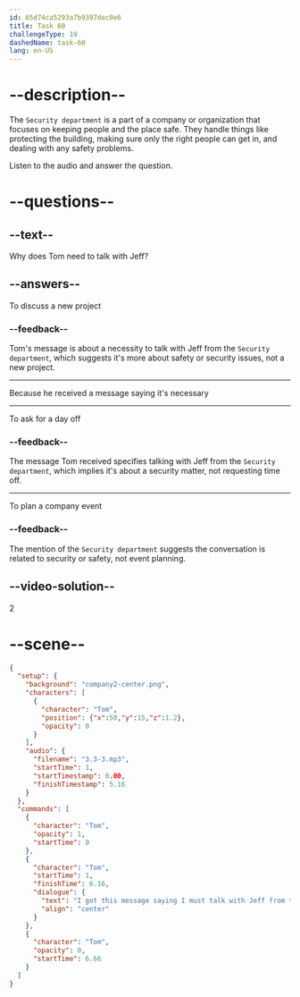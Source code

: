```yaml
---
id: 65d74ca5293a7b9397dec0e6
title: Task 60
challengeType: 19
dashedName: task-60
lang: en-US
---
```


<!-- (Audio) Tom: I got this message saying I must talk with Jeff from the Security department. -->

# --description--

The `Security department` is a part of a company or organization that focuses on keeping people and the place safe. They handle things like protecting the building, making sure only the right people can get in, and dealing with any safety problems.

Listen to the audio and answer the question.

# --questions--

## --text--

Why does Tom need to talk with Jeff?

## --answers--

To discuss a new project

### --feedback--

Tom's message is about a necessity to talk with Jeff from the `Security department`, which suggests it's more about safety or security issues, not a new project.

---

Because he received a message saying it's necessary

---

To ask for a day off

### --feedback--

The message Tom received specifies talking with Jeff from the `Security department`, which implies it's about a security matter, not requesting time off.

---

To plan a company event

### --feedback--

The mention of the `Security department` suggests the conversation is related to security or safety, not event planning.

## --video-solution--

2

# --scene--

```json
{
  "setup": {
    "background": "company2-center.png",
    "characters": [
      {
        "character": "Tom",
        "position": {"x":50,"y":15,"z":1.2},
        "opacity": 0
      }
    ],
    "audio": {
      "filename": "3.3-3.mp3",
      "startTime": 1,
      "startTimestamp": 0.00,
      "finishTimestamp": 5.16
    }
  },
  "commands": [
    {
      "character": "Tom",
      "opacity": 1,
      "startTime": 0
    },
    {
      "character": "Tom",
      "startTime": 1,
      "finishTime": 6.16,
      "dialogue": {
        "text": "I got this message saying I must talk with Jeff from the security department. Do you know him?",
        "align": "center"
      }
    },
    {
      "character": "Tom",
      "opacity": 0,
      "startTime": 6.66
    }
  ]
}
```
